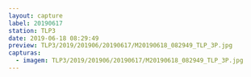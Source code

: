```yaml
---
layout: capture
label: 20190617
station: TLP3
date: 2019-06-18 08:29:49
preview: TLP3/2019/201906/20190617/M20190618_082949_TLP_3P.jpg
capturas:
  - imagem: TLP3/2019/201906/20190617/M20190618_082949_TLP_3P.jpg
---
```


